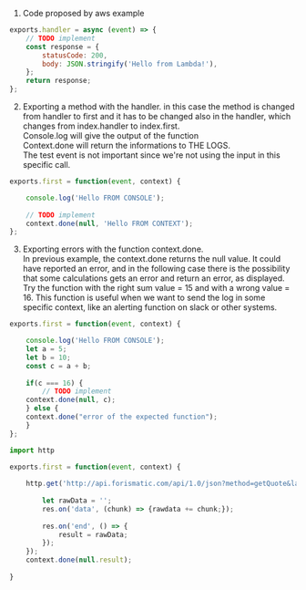 1. Code proposed by aws example  
    
```javascript
exports.handler = async (event) => {  
    // TODO implement  
    const response = {  
        statusCode: 200,  
        body: JSON.stringify('Hello from Lambda!'),  
    };  
    return response;  
};  
```    

2. Exporting a method with the handler. in this case the method is changed from handler to first and it has to be changed also in the handler, which changes from index.handler to index.first.  
Console.log will give the output of the function  
Context.done will return the informations to THE LOGS.   
The test event is not important since we're not using the input in this specific call.  


```javascript
exports.first = function(event, context) {

    console.log('Hello FROM CONSOLE');
    
    // TODO implement
    context.done(null, 'Hello FROM CONTEXT');
};
```

3. Exporting errors with the function context.done.  
In previous example, the context.done returns the null value. It could have reported an error, and in the following case there is the possibility that some calculations gets an error and return an error, as displayed.  
Try the function with the right sum value = 15 and with a wrong value = 16. 
This function is useful when we want to send the log in some specific context, like an alerting function on slack or other systems.   

```javascript
exports.first = function(event, context) {

    console.log('Hello FROM CONSOLE');
    let a = 5;
    let b = 10;
    const c = a + b;
    
    if(c === 16) {
        // TODO implement
    context.done(null, c);
    } else {
    context.done("error of the expected function");
    }
};
```
  
  
  
```javascript
import http

exports.first = function(event, context) {
    
    http.get('http://api.forismatic.com/api/1.0/json?method=getQuote&lang=en&format=json',res => {
        
        let rawData = '';
        res.on('data', (chunk) => {rawdata += chunk;});
        
        res.on('end', () => {
            result = rawData;
        });
    });
    context.done(null.result);
    
}   
```
